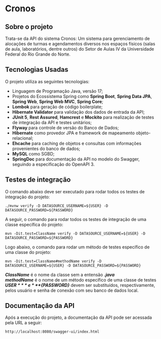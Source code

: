 # Cronos

## Sobre o projeto

Trata-se da API do sistema Cronos: Um sistema para gerenciamento de alocações de turmas e agendamentos diversos nos espaços físicos (salas de aula, laboratórios, dentre outros) do Setor de Aulas IV da Universidade Federal do Rio Grande do Norte.

## Tecnologias Usadas

O projeto utiliza as seguintes tecnologias:

- Linguagem de Programação Java, versão 17;
- Projetos do Ecossistema Spring como **Spring Boot**, **Spring Data JPA**, **Spring Web**, **Spring Web MVC**, **Spring Core**;
- **Lombok** para geração de código boilerplate;
- **Hibernate Validator** para validação dos dados de entrada da API;
- **JUnit 5**, **Rest Assured**, **Hamcrest** e **Mockito** para realização de testes de integração da API e testes unitários;
- **Flyway** para controle de versão do Banco de Dados;
- **Hibernate** como provedor JPA e framework de mapeamento objeto-relacional;
- **Ehcache** para caching de objetos e consultas com informações provenientes do banco de dados;
- **MySQL** como SGBD;
- **SpringDoc** para documentação da API no modelo do Swagger, seguindo a especificação do OpenAPI 3.

## Testes de integração

O comando abaixo deve ser executado para rodar todos os testes de integração do projeto:

`./mvnw verify -D DATASOURCE_USERNAME=${USER} -D DATASOURCE_PASSWORD=${PASSWORD}`

A seguir, o comando para rodar todos os testes de integração de uma classe específica do projeto:

`mvn -Dit.test=ClassName verify -D DATASOURCE_USERNAME=${USER} -D DATASOURCE_PASSWORD=${PASSWORD}`

Logo abaixo, o comando para rodar um método de testes específico de uma classe do projeto:

`mvn -Dit.test=ClassName#methodName verify -D DATASOURCE_USERNAME=${USER} -D DATASOURCE_PASSWORD=${PASSWORD}`

***ClassName*** é o nome da classe sem a entensão ***.java***  
***methodName*** é o nome de um método específico de uma classe de testes  
***${USER}*** e  ***${PASSWORD}*** devem ser substituídos, respectivamente, pelos usuário e senha de conexão com seu banco de dados local.

## Documentação da API

Após a execução do projeto, a documentação da API pode ser acessada pela URL a seguir:

`http://localhost:8080/swagger-ui/index.html`
